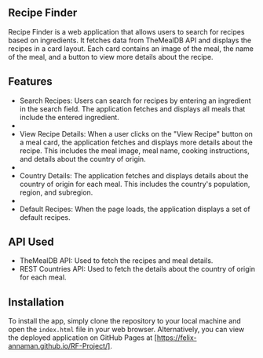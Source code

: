 ## Recipe Finder
Recipe Finder is a web application that allows users to search for recipes based on ingredients. It fetches data from TheMealDB API and displays the recipes in a card layout. Each card contains an image of the meal, the name of the meal, and a button to view more details about the recipe.

## Features
* Search Recipes: Users can search for recipes by entering an ingredient in the search field. The application fetches and displays all meals that include the entered ingredient.
* 
* View Recipe Details: When a user clicks on the "View Recipe" button on a meal card, the application fetches and displays more details about the recipe. This includes the meal image, meal name, cooking instructions, and details about the country of origin.
* 
* Country Details: The application fetches and displays details about the country of origin for each meal. This includes the country's population, region, and subregion.
* 
* Default Recipes: When the page loads, the application displays a set of default recipes.

  
## API Used
* TheMealDB API: Used to fetch the recipes and meal details.
* REST Countries API: Used to fetch the details about the country of origin for each meal.


## Installation

To install the app, simply clone the repository to your local machine and open the `index.html` file in your web browser. Alternatively, you can view the deployed application on GitHub Pages at [https://felix-annaman.github.io/RF-Project/].

